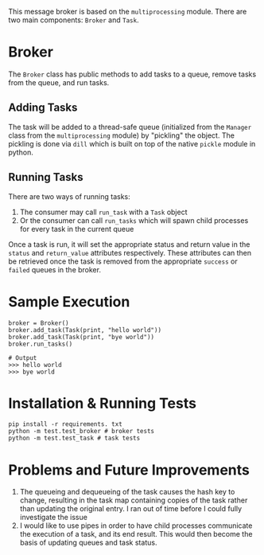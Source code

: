 This message broker is based on the `multiprocessing` module. There are two main components: `Broker` and `Task`.

# Broker

The `Broker` class has public methods to add tasks to a queue, remove tasks from the queue, and run tasks.

## Adding Tasks

The task will be added to a thread-safe queue (initialized from the `Manager` class from the `multiprocessing` module) by "pickling" the object. The pickling is done via `dill` which is built on top of the native `pickle` module in python.

## Running Tasks

There are two ways of running tasks:
1. The consumer may call `run_task` with a `Task` object
2. Or the consumer can call `run_tasks` which will spawn child processes for every task in the current queue

Once a task is run, it will set the appropriate status and return value in the `status` and `return_value` attributes respectively. These attributes can then be retrieved once the task is removed from the appropriate `success` or `failed` queues in the broker.

# Sample Execution

```
broker = Broker()
broker.add_task(Task(print, "hello world"))
broker.add_task(Task(print, "bye world"))
broker.run_tasks()

# Output
>>> hello world
>>> bye world
```

# Installation & Running Tests
```
pip install -r requirements. txt
python -m test.test_broker # broker tests
python -m test.test_task # task tests
```

# Problems and Future Improvements
1. The queueing and dequeueing of the task causes the hash key to change, resulting in the task map containing copies of the task rather than updating the original entry. I ran out of time before I could fully investigate the issue
2. I would like to use pipes in order to have child processes communicate the execution of a task, and its end result. This would then become the basis of updating queues and task status.

